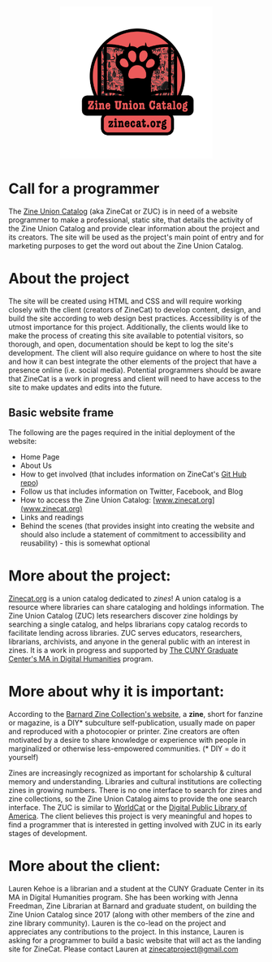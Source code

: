 <p align="center">
<img src="https://github.com/lsrkthelibrarian/zinecat.org/blob/master/zinecat_logo.png" width="300"/>
</p>

# Call for a programmer
The [Zine Union Catalog](www.zinecat.org) (aka ZineCat or ZUC) is in need of a website programmer to make a professional, static site, that details the activity of the Zine Union Catalog and provide clear information about the project and its creators.  The site will be used as the project's main point of entry and for marketing purposes to get the word out about the Zine Union Catalog.  

# About the project
The site will be created using HTML and CSS and will require working closely with the client (creators of ZineCat) to develop content, design, and build the site according to web design best practices.  Accessibility is of the utmost importance for this project.  Additionally, the clients would like to make the process of creating this site available to potential visitors, so thorough, and open, documentation should be kept to log the site's development.  The client will also require guidance on where to host the site and how it can best integrate the other elements of the project that have a presence online (i.e. social media).  Potential programmers should be aware that ZineCat is a work in progress and client will need to have access to the site to make updates and edits into the future.   

## Basic website frame
The following are the pages required in the initial deployment of the website:
* Home Page
* About Us
* How to get involved (that includes information on ZineCat's [Git Hub repo](https://github.com/lsrkthelibrarian/zinecat.org))
* Follow us that includes information on Twitter, Facebook, and Blog
* How to access the Zine Union Catalog: [www.zinecat.org](www.zinecat.org)
* Links and readings
* Behind the scenes (that provides insight into creating the website and should also include a statement of commitment to accessibility and reusability) - this is somewhat optional

# More about the project:
[Zinecat.org](www.zinecat.org) is a union catalog dedicated to *zines*! A union catalog is a resource where libraries can share cataloging and holdings information. The Zine Union Catalog (ZUC) lets researchers discover zine holdings by searching a single catalog, and helps librarians copy catalog records to facilitate lending across libraries. ZUC serves educators, researchers, librarians, archivists, and anyone in the general public with an interest in zines.  It is a work in progress and supported by [The CUNY Graduate Center's MA in Digital Humanities](https://www.gc.cuny.edu/Page-Elements/Academics-Research-Centers-Initiatives/Masters-Programs/Digital-Humanities) program.  

# More about why it is important:
According to the [Barnard Zine Collection's website](https://zines.barnard.edu/about-zines), a **zine**, short for fanzine or magazine, is a DIY* subculture self-publication, usually made on paper and reproduced with a photocopier or printer. Zine creators are often motivated by a desire to share knowledge or experience with people in marginalized or otherwise less-empowered communities. (* DIY = do it yourself)

Zines are increasingly recognized as important for scholarship & cultural memory and understanding.  Libraries and cultural institutions are collecting zines in growing numbers.  There is no one interface to search for zines and zine collections, so the Zine Union Catalog aims to provide the one search interface.  The ZUC is similar to [WorldCat](www.worldcat.org) or the [Digital Public Library of America](https://dp.la/).  The client believes this project is very meaningful and hopes to find a programmer that is interested in getting involved with ZUC in its early stages of development.  

# More about the client:
Lauren Kehoe is a librarian and a student at the CUNY Graduate Center in its MA in Digital Humanities program.  She has been working with Jenna Freedman, Zine Librarian at Barnard and graduate student, on building the Zine Union Catalog since 2017 (along with other members of the zine and zine library community).  Lauren is the co-lead on the project and appreciates any contributions to the project.  In this instance, Lauren is asking for a programmer to build a basic website that will act as the landing site for ZineCat.  Please contact Lauren at zinecatproject@gmail.com 
